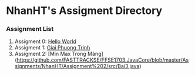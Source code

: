 # NhanHT's Assigment Directory

### Assignment List

1. Assigment 0: [Hello World](https://github.com/FASTTRACKSE/FFSE1703.JavaCore/blob/master/Assignments/NhanHT/Hello%20word/src/Helloword.java)
2. Assigment 1: [Giai Phuong Trinh](https://github.com/FASTTRACKSE/FFSE1703.JavaCore/blob/master/Assignments/NhanHT/Mysample1/src/giaipt.java)
3. Assigment 2: [Min Max Trong Mảng] (https://github.com/FASTTRACKSE/FFSE1703.JavaCore/blob/master/Assignments/NhanHT/Assignment%202/src/Bai3.java)
